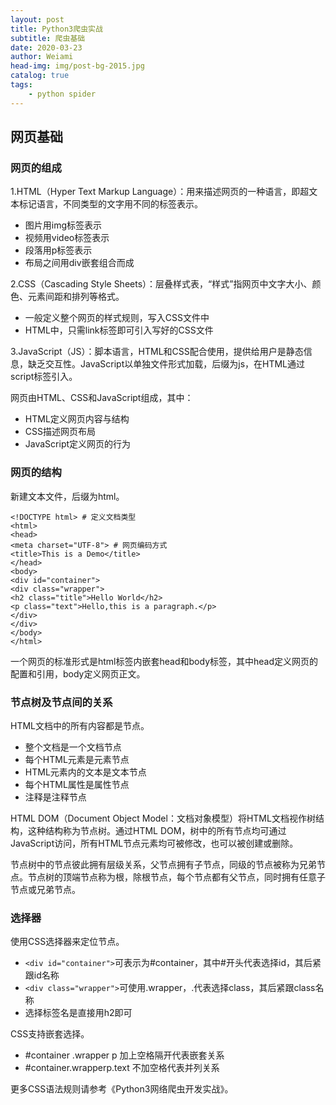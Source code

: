 ```yaml
---
layout: post
title: Python3爬虫实战
subtitle: 爬虫基础
date: 2020-03-23
author: Weiami
head-img: img/post-bg-2015.jpg
catalog: true
tags:
    - python spider
---
```


## 网页基础

### 网页的组成

1.HTML（Hyper Text Markup Language）：用来描述网页的一种语言，即超文本标记语言，不同类型的文字用不同的标签表示。

* 图片用img标签表示
* 视频用video标签表示
* 段落用p标签表示
* 布局之间用div嵌套组合而成

2.CSS（Cascading Style Sheets）：层叠样式表，“样式”指网页中文字大小、颜色、元素间距和排列等格式。

* 一般定义整个网页的样式规则，写入CSS文件中
* HTML中，只需link标签即可引入写好的CSS文件

3.JavaScript（JS）：脚本语言，HTML和CSS配合使用，提供给用户是静态信息，缺乏交互性。JavaScript以单独文件形式加载，后缀为js，在HTML通过script标签引入。

网页由HTML、CSS和JavaScript组成，其中：

* HTML定义网页内容与结构
* CSS描述网页布局
* JavaScript定义网页的行为

### 网页的结构

新建文本文件，后缀为html。

```
<!DOCTYPE html> # 定义文档类型
<html>
<head>
<meta charset="UTF-8"> # 网页编码方式
<title>This is a Demo</title>
</head>
<body>
<div id="container">
<div class="wrapper">
<h2 class="title">Hello World</h2>
<p class="text">Hello,this is a paragraph.</p>
</div>
</div>
</body>
</html>
```

一个网页的标准形式是html标签内嵌套head和body标签，其中head定义网页的配置和引用，body定义网页正文。

### 节点树及节点间的关系

HTML文档中的所有内容都是节点。

* 整个文档是一个文档节点
* 每个HTML元素是元素节点
* HTML元素内的文本是文本节点
* 每个HTML属性是属性节点
* 注释是注释节点

HTML DOM（Document Object Model：文档对象模型）将HTML文档视作树结构，这种结构称为节点树。通过HTML DOM，树中的所有节点均可通过JavaScript访问，所有HTML节点元素均可被修改，也可以被创建或删除。

节点树中的节点彼此拥有层级关系，父节点拥有子节点，同级的节点被称为兄弟节点。节点树的顶端节点称为根，除根节点，每个节点都有父节点，同时拥有任意子节点或兄弟节点。

### 选择器

使用CSS选择器来定位节点。

* `<div id="container">`可表示为#container，其中#开头代表选择id，其后紧跟id名称
* `<div class="wrapper">`可使用.wrapper，.代表选择class，其后紧跟class名称
* 选择标签名是直接用h2即可

CSS支持嵌套选择。

* #container .wrapper p 加上空格隔开代表嵌套关系
* #container.wrapperp.text 不加空格代表并列关系

更多CSS语法规则请参考《Python3网络爬虫开发实战》。